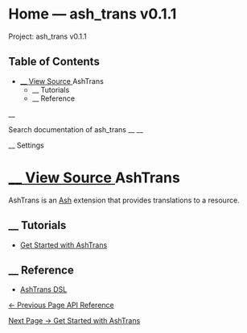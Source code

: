 # Home — ash_trans v0.1.1

Project: ash_trans v0.1.1

## Table of Contents

- [ __ View Source ](external_link) AshTrans
  - __ Tutorials
  - __ Reference

__

Search documentation of ash_trans __ __

__ Settings

#  [ __ View Source ](external_link) AshTrans

AshTrans is an [Ash](external_link) extension that provides translations to a resource.

##  __ Tutorials

  * [Get Started with AshTrans](external_link)



##  __ Reference

  * [AshTrans DSL](external_link)



[ ← Previous Page  API Reference  ](external_link)

[ Next Page →  Get Started with AshTrans  ](external_link)
